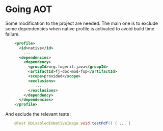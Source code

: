 # Going AOT

Some modification to the project are needed. The main one is to exclude some dependencies when native profile is activated to avoid build time failure.

```xml
    <profile>
      <id>native</id>
        ...
      <dependencies>
        <dependency>
          <groupId>org.fugerit.java</groupId>
          <artifactId>fj-doc-mod-fop</artifactId>
          <scope>provided</scope>
          <exclusions>
             ...
          </exclusions>
        </dependency>
      </dependencies>
    </profile>
```

And esclude the relevant tests :

```java
    @Test @DisabledInNativeImage void testPdf() { ... }
```